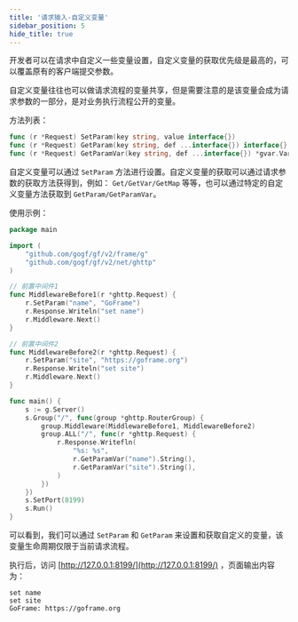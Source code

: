 ```yaml
---
title: '请求输入-自定义变量'
sidebar_position: 5
hide_title: true
---
```


开发者可以在请求中自定义一些变量设置，自定义变量的获取优先级是最高的，可以覆盖原有的客户端提交参数。

自定义变量往往也可以做请求流程的变量共享，但是需要注意的是该变量会成为请求参数的一部分，是对业务执行流程公开的变量。

方法列表：

```go
func (r *Request) SetParam(key string, value interface{})
func (r *Request) GetParam(key string, def ...interface{}) interface{}
func (r *Request) GetParamVar(key string, def ...interface{}) *gvar.Var
```

自定义变量可以通过 `SetParam` 方法进行设置。自定义变量的获取可以通过请求参数的获取方法获得到，例如： `Get/GetVar/GetMap` 等等，也可以通过特定的自定义变量方法获取到 `GetParam/GetParamVar`。

使用示例：

```go
package main

import (
    "github.com/gogf/gf/v2/frame/g"
    "github.com/gogf/gf/v2/net/ghttp"
)

// 前置中间件1
func MiddlewareBefore1(r *ghttp.Request) {
    r.SetParam("name", "GoFrame")
    r.Response.Writeln("set name")
    r.Middleware.Next()
}

// 前置中间件2
func MiddlewareBefore2(r *ghttp.Request) {
    r.SetParam("site", "https://goframe.org")
    r.Response.Writeln("set site")
    r.Middleware.Next()
}

func main() {
    s := g.Server()
    s.Group("/", func(group *ghttp.RouterGroup) {
        group.Middleware(MiddlewareBefore1, MiddlewareBefore2)
        group.ALL("/", func(r *ghttp.Request) {
            r.Response.Writefln(
                "%s: %s",
                r.GetParamVar("name").String(),
                r.GetParamVar("site").String(),
            )
        })
    })
    s.SetPort(8199)
    s.Run()
}
```

可以看到，我们可以通过 `SetParam` 和 `GetParam` 来设置和获取自定义的变量，该变量生命周期仅限于当前请求流程。

执行后，访问 [http://127.0.0.1:8199/](http://127.0.0.1:8199/) ，页面输出内容为：

```
set name
set site
GoFrame: https://goframe.org
```
